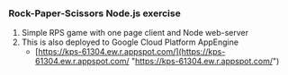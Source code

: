 ### Rock-Paper-Scissors Node.js exercise

1. Simple RPS game with one page client and Node web-server
2. This is also deployed to Google Cloud Platform AppEngine
   * [https://kps-61304.ew.r.appspot.com/](https://kps-61304.ew.r.appspot.com/ "https://kps-61304.ew.r.appspot.com/")
   